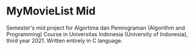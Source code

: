 # MyMovieList Mid
 Semester's mid project for Algortima dan Pemrograman (Algorithm and Programming) Course in Universitas Indonesia (University of Indonesia), third year 2021. Written entirely in C language.
